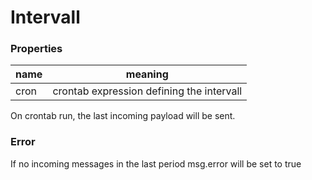 # Intervall
### Properties


| name | meaning                                   | 
|------|-------------------------------------------|
| cron | crontab expression defining the intervall |

On crontab run, the last incoming payload will be sent.
### Error

If no incoming messages in the last period msg.error will be set to true

